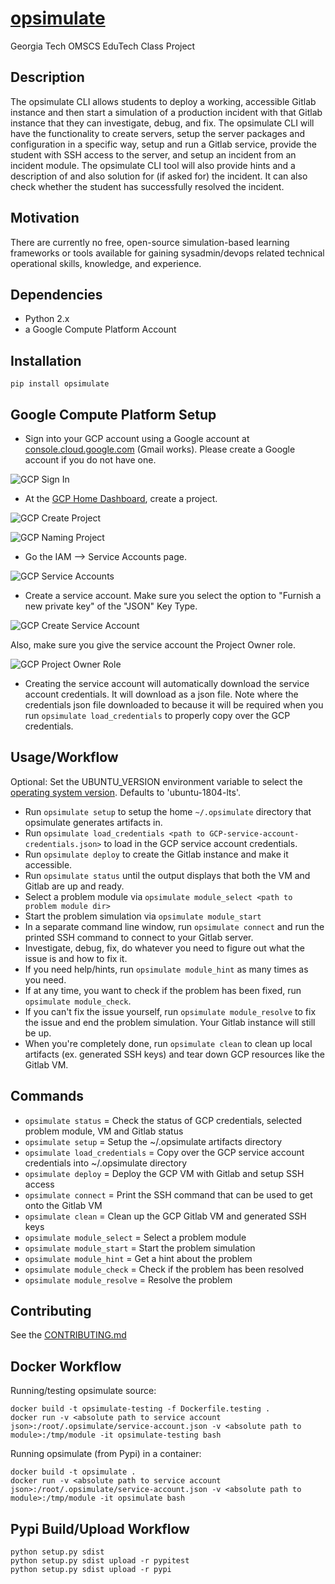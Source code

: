 # [opsimulate](https://pypi.python.org/pypi/opsimulate)
Georgia Tech OMSCS EduTech Class Project

## Description

The opsimulate CLI allows students to deploy a working, accessible Gitlab instance and then start a simulation of a production incident with that Gitlab instance that they can investigate, debug, and fix. The opsimulate CLI will have the functionality to create servers, setup the server packages and configuration in a specific way, setup and run a Gitlab service, provide the student with SSH access to the server, and setup an incident from an incident module. The opsimulate CLI tool will also provide hints and a description of and also solution for (if asked for) the incident. It can also check whether the student has successfully resolved the incident.

## Motivation

There are currently no free, open-source simulation-based learning frameworks or tools available for gaining sysadmin/devops related technical operational skills, knowledge, and experience. 

## Dependencies

- Python 2.x
- a Google Compute Platform Account

## Installation

`pip install opsimulate`

## Google Compute Platform Setup 

- Sign into your GCP account using a Google account at [console.cloud.google.com](console.cloud.google.com) (Gmail works). Please create a Google account if you do not have one.

![GCP Sign In](/docs/screenshots/gcp-sign-in.png?raw=true "GCP Sign In")

- At the [GCP Home Dashboard](https://console.cloud.google.com/projectselector/home/dashboard), create a project.

![GCP Create Project](/docs/screenshots/create-project.png?raw=true "GCP Create Project")

![GCP Naming Project](/docs/screenshots/naming-project.png?raw=true "GCP Naming Project")

- Go the IAM --> Service Accounts page.

![GCP Service Accounts](/docs/screenshots/service-accounts-in-menu.png?raw=true "GCP Service Accounts")

- Create a service account. Make sure you select the option to "Furnish a new private key"
  of the "JSON" Key Type.

![GCP Create Service Account](/docs/screenshots/create-service-account.png?raw=true "GCP Create Service Account")

Also, make sure you give the service account the Project Owner role.

![GCP Project Owner Role](/docs/screenshots/service-account-role.png?raw=true "GCP Project Owner Role")

- Creating the service account will automatically download the service account credentials. It will download as a json file. Note where the credentials json file downloaded to because it will be required when you run `opsimulate load_credentials` to properly copy over the GCP credentials.

## Usage/Workflow

Optional: Set the UBUNTU_VERSION environment variable to select the [operating system version](https://cloud.google.com/compute/docs/images/os-details). Defaults to 'ubuntu-1804-lts'. 

- Run `opsimulate setup` to setup the home `~/.opsimulate` directory that opsimulate generates artifacts in.
- Run `opsimulate load_credentials <path to GCP-service-account-credentials.json>` to load in the GCP service account credentials.
- Run `opsimulate deploy` to create the Gitlab instance and make it accessible.
- Run `opsimulate status` until the output displays that both the VM and Gitlab are up and ready.
- Select a problem module via `opsimulate module_select <path to problem module dir>`
- Start the problem simulation via `opsimulate module_start`
- In a separate command line window, run `opsimulate connect` and run the printed SSH command to connect to your Gitlab server.
- Investigate, debug, fix, do whatever you need to figure out what the issue is and how to fix it.
- If you need help/hints, run `opsimulate module_hint` as many times as you need.
- If at any time, you want to check if the problem has been fixed, run `opsimulate module_check`. 
- If you can't fix the issue yourself, run `opsimulate module_resolve` to fix the issue and end the problem simulation. Your Gitlab instance will still be up.
- When you're completely done, run `opsimulate clean` to clean up local artifacts (ex. generated SSH keys) and tear down GCP resources like the Gitlab VM.

## Commands

- `opsimulate status` = Check the status of GCP credentials, selected problem module, VM and Gitlab status
- `opsimulate setup` = Setup the ~/.opsimulate artifacts directory
- `opsimulate load_credentials` = Copy over the GCP service account credentials into ~/.opsimulate directory
- `opsimulate deploy` = Deploy the GCP VM with Gitlab and setup SSH access
- `opsimulate connect` = Print the SSH command that can be used to get onto the Gitlab VM
- `opsimulate clean` = Clean up the GCP Gitlab VM and generated SSH keys
- `opsimulate module_select` = Select a problem module
- `opsimulate module_start` = Start the problem simulation
- `opsimulate module_hint` = Get a hint about the problem
- `opsimulate module_check` = Check if the problem has been resolved
- `opsimulate module_resolve` = Resolve the problem

## Contributing

See the [CONTRIBUTING.md](./CONTRIBUTING.md)


## Docker Workflow

Running/testing opsimulate source:

```
docker build -t opsimulate-testing -f Dockerfile.testing .
docker run -v <absolute path to service account json>:/root/.opsimulate/service-account.json -v <absolute path to module>:/tmp/module -it opsimulate-testing bash
```

Running opsimulate (from Pypi) in a container:

```
docker build -t opsimulate .
docker run -v <absolute path to service account json>:/root/.opsimulate/service-account.json -v <absolute path to module>:/tmp/module -it opsimulate bash
```


## Pypi Build/Upload Workflow

```
python setup.py sdist
python setup.py sdist upload -r pypitest
python setup.py sdist upload -r pypi
```
